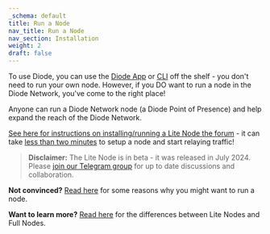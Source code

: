```yaml
---
_schema: default
title: Run a Node
nav_title: Run a Node
nav_section: Installation
weight: 2
draft: false
---
```

To use Diode, you can use the [Diode App](https://diode.io/solutions/app) or [CLI](https://diode.io/solutions/cli) off the shelf - you don't need to run your own node.  However, if you DO want to run a node in the Diode Network, you've come to the right place!

Anyone can run a Diode Network node (a Diode Point of Presence) and help expand the reach of the Diode Network.

<a href="https://forum.diode.io/t/lite-node-installation/33" target="_blank" rel="noopener">See here for instructions on installing/running a Lite Node the forum</a> - it can take <a href="https://medium.com/@hansrempel_27543/first-deployment-of-a-diode-node-48c8a18f8e2d" target="_blank" rel="noopener">less than two minutes</a> to setup a node and start relaying traffic!

> **Disclaimer:** The Lite Node is in beta - it was released in July 2024. Please <a href="https://t.me/diode_chain" target="_blank" rel="noopener">join our Telegram group</a> for up to date discussions and collaboration.

**Not convinced?** [Read here](/docs/faq/why-host-a-node/) for some reasons why you might want to run a node.

**Want to learn more?** [Read here](/docs/faq/lite-nodes-vs-full-nodes/) for the differences between Lite Nodes and Full Nodes.